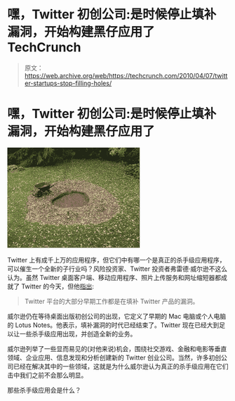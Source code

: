 # 嘿，Twitter 初创公司:是时候停止填补漏洞，开始构建黑仔应用了 TechCrunch

> 原文：<https://web.archive.org/web/https://techcrunch.com/2010/04/07/twitter-startups-stop-filling-holes/>

# 嘿，Twitter 初创公司:是时候停止填补漏洞，开始构建黑仔应用了

![](img/ebc8d14238e95f71da1a276845b34032.png)

Twitter 上有成千上万的应用程序，但它们中有哪一个是真正的杀手级应用程序，可以催生一个全新的子行业吗？风险投资家、Twitter 投资者弗雷德·威尔逊不这么认为。虽然 Twitter 桌面客户端、移动应用程序、照片上传服务和网址缩短器都成就了 Twitter 的今天，但他[指出](https://web.archive.org/web/20230126184510/http://www.avc.com/a_vc/2010/04/the-twitter-platform.html):

> Twitter 平台的大部分早期工作都是在填补 Twitter 产品的漏洞。

威尔逊仍在等待桌面出版初创公司的出现，它定义了早期的 Mac 电脑或个人电脑的 Lotus Notes。他表示，填补漏洞的时代已经结束了。Twitter 现在已经大到足以让一些杀手级应用出现，并创造全新的业务。

威尔逊列举了一些显而易见的(对他来说)机会，围绕社交游戏、金融和电影等垂直领域、企业应用、信息发现和分析创建新的 Twitter 创业公司。当然，许多初创公司已经在解决其中的一些领域，这就是为什么威尔逊认为真正的杀手级应用在它们击中我们之前不会那么明显。

那些杀手级应用会是什么？